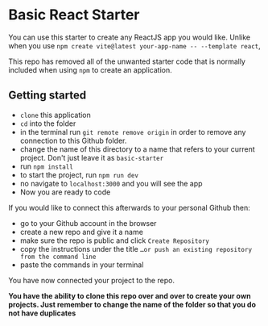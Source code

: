 # Basic React Starter

You can use this starter to create any ReactJS app you would like.
Unlike when you use `npm create vite@latest your-app-name -- --template react`,

This repo has removed all of the unwanted starter code that is normally included when using `npm` to create an application.

## Getting started

- `clone` this application
- `cd` into the folder
- in the terminal run `git remote remove origin` in order to remove any connection to this Github folder.
- change the name of this directory to a name that refers to your current project. Don't just leave it as `basic-starter`
- run `npm install`
- to start the project, run `npm run dev`
- no navigate to `localhost:3000` and you will see the app
- Now you are ready to code

If you would like to connect this afterwards to your personal Github then:

- go to your Github account in the browser
- create a new repo and give it a name
- make sure the repo is public and click `Create Repository`
- copy the instructions under the title `…or push an existing repository from the command line`
- paste the commands in your terminal

You have now connected your project to the repo.

**You have the ability to clone this repo over and over to create your own projects. Just remember to change the name of the folder so that you do not have duplicates**
